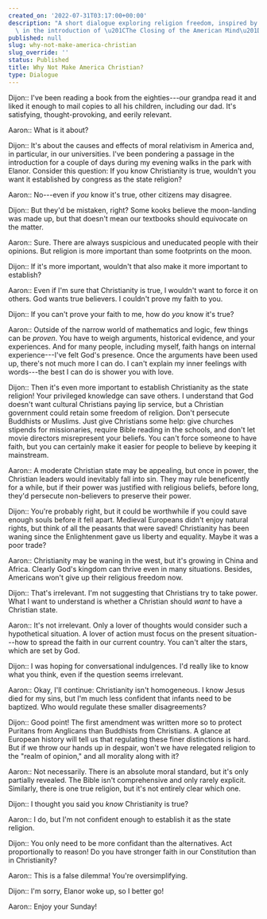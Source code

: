```yaml
---
created_on: '2022-07-31T03:17:00+00:00'
description: "A short dialogue exploring religion freedom, inspired by a paragraph\
  \ in the introduction of \u201CThe Closing of the American Mind\u201D by Allan Bloom."
published: null
slug: why-not-make-america-christian
slug_override: ''
status: Published
title: Why Not Make America Christian?
type: Dialogue
---
```

Dijon:: I've been reading a book from the eighties---our grandpa read it and liked it enough to mail copies to all his children, including our dad. It's satisfying, thought-provoking, and eerily relevant.

Aaron:: What is it about?

Dijon:: It's about the causes and effects of moral relativism in America and, in particular, in our universities. I've been pondering a passage in the introduction for a couple of days during my evening walks in the park with Elanor. Consider this question: If you know Christianity is true, wouldn't you want it established by congress as the state religion?

Aaron:: No---even if *you* know it's true, other citizens may disagree.

Dijon:: But they'd be mistaken, right? Some kooks believe the moon-landing was made up, but that doesn't mean our textbooks should equivocate on the matter.

Aaron:: Sure. There are always suspicious and uneducated people with their opinions. But religion is more important than some footprints on the moon.

Dijon:: If it's more important, wouldn't that also make it more important to establish?

Aaron:: Even if I'm sure that Christianity is true, I wouldn't want to force it on others. God wants true believers. I couldn't prove my faith to you.

Dijon:: If you can't prove your faith to me, how do *you* know it's true?

Aaron:: Outside of the narrow world of mathematics and logic, few things can be *proven*. You have to weigh arguments, historical evidence, and your experiences. And for many people, including myself, faith hangs on internal experience---I've felt God's presence. Once the arguments have been used up, there's not much more I can do. I can't explain my inner feelings with words---the best I can do is shower you with love.

Dijon:: Then it's even more important to establish Christianity as the state religion! Your privileged knowledge can save others. I understand that God doesn't want cultural Christians paying lip service, but a Christian government could retain some freedom of religion. Don't persecute Buddhists or Muslims. Just give Christians some help: give churches stipends for missionaries, require Bible reading in the schools, and don't let movie directors misrepresent your beliefs. You can't force someone to have faith, but you can certainly make it easier for people to believe by keeping it mainstream.

Aaron:: A moderate Christian state may be appealing, but once in power, the Christian leaders would inevitably fall into sin. They may rule beneficently for a while, but if their power was justified with religious beliefs, before long, they'd persecute non-believers to preserve their power.

Dijon:: You're probably right, but it could be worthwhile if you could save enough souls before it fell apart. Medieval Europeans didn't enjoy natural rights, but think of all the peasants that were saved! Christianity has been waning since the Enlightenment gave us liberty and equality. Maybe it was a poor trade?

Aaron:: Christianity may be waning in the west, but it's growing in China and Africa. Clearly God's kingdom can thrive even in many situations. Besides, Americans won't give up their religious freedom now.

Dijon:: That's irrelevant. I'm not suggesting that Christians try to take power. What I want to understand is whether a Christian should *want* to have a Christian state.

Aaron:: It's not irrelevant. Only a lover of thoughts would consider such a hypothetical situation. A lover of action must focus on the present situation---how to spread the faith in our current country. You can't alter the stars, which are set by God.

Dijon:: I was hoping for conversational indulgences. I'd really like to know what you think, even if the question seems irrelevant.

Aaron:: Okay, I'll continue: Christianity isn't homogeneous. I know Jesus died for my sins, but I'm much less confident that infants need to be baptized. Who would regulate these smaller disagreements?

Dijon:: Good point! The first amendment was written more so to protect Puritans from Anglicans than Buddhists from Christians. A glance at European history will tell us that regulating these finer distinctions is hard. But if we throw our hands up in despair, won't we have relegated religion to the "realm of opinion," and all morality along with it?

Aaron:: Not necessarily. There is an absolute moral standard, but it's only partially revealed. The Bible isn't comprehensive and only rarely explicit. Similarly, there is one true religion, but it's not entirely clear which one.

Dijon:: I thought you said you *know* Christianity is true?

Aaron:: I do, but I'm not confident enough to establish it as the state religion.

Dijon:: You only need to be more confidant than the alternatives. Act proportionally to reason! Do you have stronger faith in our Constitution than in Christianity?

Aaron:: This is a false dilemma! You're oversimplifying.

Dijon:: I'm sorry, Elanor woke up, so I better go!

Aaron:: Enjoy your Sunday!

